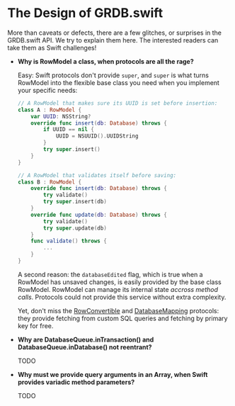 The Design of GRDB.swift
========================

More than caveats or defects, there are a few glitches, or surprises in the GRDB.swift API. We try to explain them here. The interested readers can take them as Swift challenges!

- **Why is RowModel a class, when protocols are all the rage?**
    
    Easy: Swift protocols don't provide `super`, and `super` is what turns RowModel into the flexible base class you need when you implement your specific needs:
    
    ```swift
    // A RowModel that makes sure its UUID is set before insertion:
    class A : RowModel {
        var UUID: NSString?
        override func insert(db: Database) throws {
            if UUID == nil {
                UUID = NSUUID().UUIDString
            }
            try super.insert()
        }
    }
    
    // A RowModel that validates itself before saving:
    class B : RowModel {
        override func insert(db: Database) throws {
            try validate()
            try super.insert(db)
        }
        override func update(db: Database) throws {
            try validate()
            try super.update(db)
        }
        func validate() throws {
            ...
        }
    }
    ```
    
    A second reason: the `databaseEdited` flag, which is true when a RowModel has unsaved changes, is easily provided by the base class RowModel. RowModel can manage its internal state *accross method calls*. Protocols could not provide this service without extra complexity.
    
    Yet, don't miss the [RowConvertible](http://cocoadocs.org/docsets/GRDB.swift/0.12.0/Protocols/RowConvertible.html) and [DatabaseMapping](http://cocoadocs.org/docsets/GRDB.swift/0.12.0/Protocols/DatabaseTableMapping.html) protocols: they provide fetching from custom SQL queries and fetching by primary key for free.
    
    
- **Why are DatabaseQueue.inTransaction() and DatabaseQueue.inDatabase() not reentrant?**
    
    TODO
    
- **Why must we provide query arguments in an Array, when Swift provides variadic method parameters?**
    
    TODO
    
